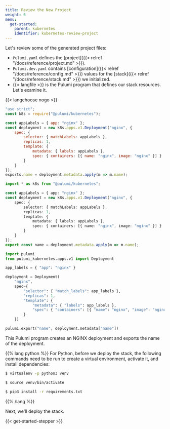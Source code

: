 ```yaml
---
title: Review the New Project
weight: 6
menu:
  get-started:
    parent: kubernetes
    identifier: kubernetes-review-project
---
```


Let's review some of the generated project files:

- `Pulumi.yaml` defines the [project]({{< relref "/docs/reference/project.md" >}}).
- `Pulumi.dev.yaml` contains [configuration]({{< relref "/docs/reference/config.md" >}}) values for the [stack]({{< relref "/docs/reference/stack.md" >}}) we initialized.
- {{< langfile >}} is the Pulumi program that defines our stack resources. Let's examine it.

{{< langchoose nogo >}}

```javascript
"use strict";
const k8s = require("@pulumi/kubernetes");

const appLabels = { app: "nginx" };
const deployment = new k8s.apps.v1.Deployment("nginx", {
    spec: {
        selector: { matchLabels: appLabels },
        replicas: 1,
        template: {
            metadata: { labels: appLabels },
            spec: { containers: [{ name: "nginx", image: "nginx" }] }
        }
    }
});
exports.name = deployment.metadata.apply(m => m.name);
```

```typescript
import * as k8s from "@pulumi/kubernetes";

const appLabels = { app: "nginx" };
const deployment = new k8s.apps.v1.Deployment("nginx", {
    spec: {
        selector: { matchLabels: appLabels },
        replicas: 1,
        template: {
            metadata: { labels: appLabels },
            spec: { containers: [{ name: "nginx", image: "nginx" }] }
        }
    }
});
export const name = deployment.metadata.apply(m => m.name);
```

```python
import pulumi
from pulumi_kubernetes.apps.v1 import Deployment

app_labels = { "app": "nginx" }

deployment = Deployment(
    "nginx",
    spec={
        "selector": { "match_labels": app_labels },
        "replicas": 1,
        "template": {
            "metadata": { "labels": app_labels },
            "spec": { "containers": [{ "name": "nginx", "image": "nginx" }] }
        }
    })

pulumi.export("name", deployment.metadata["name"])
```

This Pulumi program creates an NGINX deployment and exports the name of the deployment.

{{% lang python %}}
For Python, before we deploy the stack, the following commands need to be run to create a virtual environment, activate it, and install dependencies:

```bash
$ virtualenv -p python3 venv
```

```bash
$ source venv/bin/activate
```

```bash
$ pip3 install -r requirements.txt
```
{{% /lang %}}

Next, we'll deploy the stack.

{{< get-started-stepper >}}
